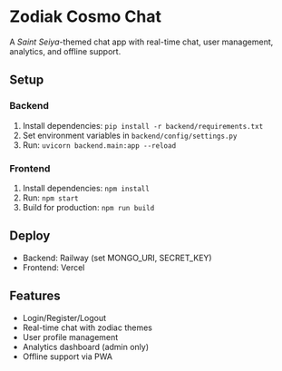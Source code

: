 # Zodiak Cosmo Chat

A *Saint Seiya*-themed chat app with real-time chat, user management, analytics, and offline support.

## Setup

### Backend
1. Install dependencies: `pip install -r backend/requirements.txt`
2. Set environment variables in `backend/config/settings.py`
3. Run: `uvicorn backend.main:app --reload`

### Frontend
1. Install dependencies: `npm install`
2. Run: `npm start`
3. Build for production: `npm run build`

## Deploy
- Backend: Railway (set MONGO_URI, SECRET_KEY)
- Frontend: Vercel

## Features
- Login/Register/Logout
- Real-time chat with zodiac themes
- User profile management
- Analytics dashboard (admin only)
- Offline support via PWA